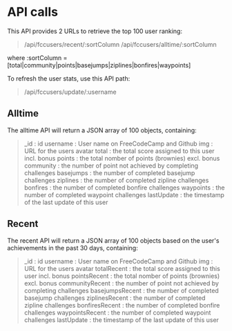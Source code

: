 API calls
==========

This API provides 2 URLs to retrieve the top 100 user ranking:

> /api/fccusers/recent/:sortColumn
> /api/fccusers/alltime/:sortColumn

where :sortColumn = [total|community|points|basejumps|ziplines|bonfires|waypoints]


To refresh the user stats, use this API path: 
> /api/fccusers/update/:username


Alltime
-------
The alltime API will return a JSON array of 100 objects, containing:

> _id		  :	id
> username   :	User name on FreeCodeCamp and Github
> img        :	URL for the users avatar
> total      :	the total score assigned to this user incl. bonus
> points     :	the total nomber of points (brownies) excl. bonus
> community  :	the number of point not achieved by completing challenges
> basejumps  :	the number of completed basejump challenges
> ziplines   :	the number of completed zipline challenges
> bonfires   :	the number of completed bonfire challenges
> waypoints  :	the number of completed waypoint challenges
> lastUpdate :	the timestamp of the last update of this user


Recent
-------
The recent API will return a JSON array of 100 objects based on the user's achievements in the past 30 days, containing:

> _id		          :	id
> username   		 :	User name on FreeCodeCamp and Github
> img        		 :	URL for the users avatar
> totalRecent      :	the total score assigned to this user incl. bonus
> pointsRecent     :	the total nomber of points (brownies) excl. bonus
> communityRecent  :	the number of point not achieved by completing challenges
> basejumpsRecent  :	the number of completed basejump challenges
> ziplinesRecent   :	the number of completed zipline challenges
> bonfiresRecent   :	the number of completed bonfire challenges
> waypointsRecent  :	the number of completed waypoint challenges
> lastUpdate       :	the timestamp of the last update of this user
